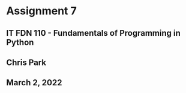 # Assignment 7
## IT FDN 110 - Fundamentals of Programming in Python
## Chris Park
## March 2, 2022
